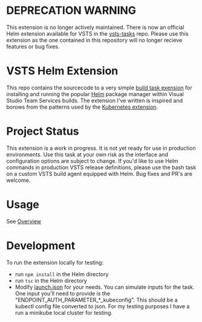 # DEPRECATION WARNING
This extension is no longer actively maintained. There is now an official Helm extension available for VSTS in the [vsts-tasks](https://github.com/microsoft/vsts-tasks) repo. Please use this extension as the one contained in this repository will no longer recieve features or bug fixes.

# VSTS Helm Extension

This repo contains the sourcecode to a very simple [build task exension](https://www.visualstudio.com/en-us/docs/integrate/extensions/develop/add-build-task) for installing and running the popular [Helm](https://github.com/kubernetes/helm) package manager within Visual Studio Team Services builds. The extension I've written is inspired and borows from the patterns used by the [Kubernetes extension](https://github.com/Microsoft/vsts-tasks/tree/master/Tasks/Kubernetes).

# Project Status
This extension is a work in progress. It is not yet ready for use in production environments. Use this task at your own risk as the interface and configuration options are subject to change. If you'd like to use Helm commands in production VSTS release definitions, please use the bash task on a custom VSTS build agent equipped with Helm. Bug fixes and PR's are welcome. 

# Usage
See [Overview](./overview.md#Usage)


# Development
To run the extension locally for testing:
* run `npm install` in the Helm directory
* run `tsc` in the Helm directory
* Modify [launch.json](./.vscode/launch.json) for your needs. You can simulate inputs for the task. One input you'll need to provide is the "ENDPOINT_AUTH_PARAMETER_*_kubeconfig". This should be a kubectl config file converted to json. For my testing purposes I have a run a minikube local cluster for testing.